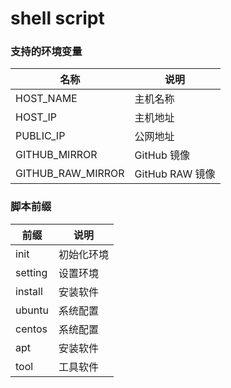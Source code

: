 # shell script

### 支持的环境变量
名称|说明
---|---
HOST_NAME|主机名称
HOST_IP|主机地址
PUBLIC_IP|公网地址
GITHUB_MIRROR|GitHub 镜像
GITHUB_RAW_MIRROR|GitHub RAW 镜像

### 脚本前缀
前缀|说明
---|---
init|初始化环境
setting|设置环境
install|安装软件
ubuntu|系统配置
centos|系统配置
apt|安装软件
tool|工具软件
